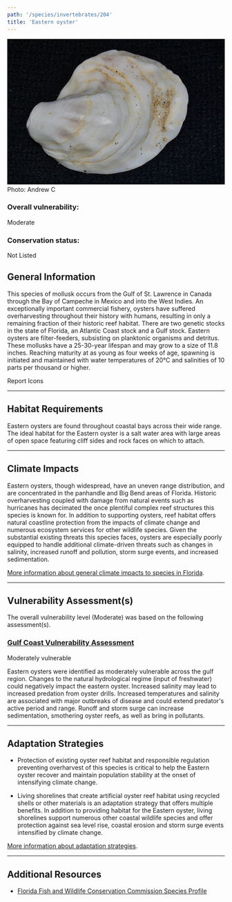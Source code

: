 ```yaml
---
path: '/species/invertebrates/204'
title: 'Eastern oyster'
---
```


<content-header icon="marine_invertebrates" title="Eastern oyster" subtitle="Crassostrea virginica">
</content-header>

<div id="TopSection">

<div class="header-photo"><img src="204.jpg" alt="Photo for 204"/>
<figcaption>Photo: Andrew C</figcaption></div>

<div>

### Overall vulnerability:

<div class="vulnerability vulnerability-moderate">Moderate</div>



### Conservation status:

Not Listed

</div>
</div>

## General Information

This species of mollusk occurs from the Gulf of St. Lawrence in Canada through the Bay of Campeche in Mexico and into the West Indies. An exceptionally important commercial fishery, oysters have suffered overharvesting throughout their history with humans, resulting in only a remaining fraction of their historic reef habitat.  There are two genetic stocks in the state of Florida, an Atlantic Coast stock and a Gulf stock. Eastern oysters are filter-feeders, subsisting on planktonic organisms and detritus. These mollusks have a 25-30-year lifespan and may grow to a size of 11.8 inches.  Reaching maturity at as young as four weeks of age, spawning is initiated and maintained with water temperatures of 20°C and salinities of 10 parts per thousand or higher.

Report Icons

<hr />

## Habitat Requirements

Eastern oysters are found throughout coastal bays across their wide range. The ideal habitat for the Eastern oyster is a salt water area with large areas of open space featuring cliff sides and rock faces on which to attach.

<hr />

## Climate Impacts

Eastern oysters, though widespread, have an uneven range distribution, and are concentrated in the panhandle and Big Bend areas of Florida.  Historic overharvesting coupled with damage from natural events such as hurricanes has decimated the once plentiful complex reef structures this species is known for.  In addition to supporting oysters, reef habitat offers natural coastline protection from the impacts of climate change and numerous ecosystem services for other wildlife species.  Given the substantial existing threats this species faces, oysters are especially poorly equipped to handle additional climate-driven threats such as changes in salinity, increased runoff and pollution, storm surge events, and increased sedimentation.

[More information about general climate impacts to species in Florida](/impacts/species).



<hr />

## Vulnerability Assessment(s)

The overall vulnerability level (Moderate) was based on the following assessment(s).
#### 
<div class="vulnerability-header">
<h3><a href="/impacts/vulnerability/gcva">Gulf Coast Vulnerability Assessment</a></h3>
<div class="vulnerability vulnerability-moderate">Moderately vulnerable</div>
</div> 

Eastern oysters were identified as moderately vulnerable across the gulf region.  Changes to the natural hydrological regime (input of freshwater) could negatively impact the eastern oyster.  Increased salinity may lead to increased predation from oyster drills.  Increased temperatures and salinity are associated with major outbreaks of disease and could extend predator's active period and range.  Runoff and storm surge can increase sedimentation, smothering oyster reefs, as well as bring in pollutants.


<hr />

## Adaptation Strategies

- Protection of existing oyster reef habitat and responsible regulation preventing overharvest of this species is critical to help the Eastern oyster recover and maintain population stability at the onset of intensifying climate change.

- Living shorelines that create artificial oyster reef habitat using recycled shells or other materials is an adaptation strategy that offers multiple benefits.  In addition to providing habitat for the Eastern oyster, living shorelines support numerous other coastal wildlife species and offer protection against sea level rise, coastal erosion and storm surge events intensified by climate change.

[More information about adaptation strategies](/strategies).

<hr />


## Additional Resources

- [Florida Fish and Wildlife Conservation Commission Species Profile](https://myfwc.com/media/12470/51-eastern-oyster-2016.pdf)
